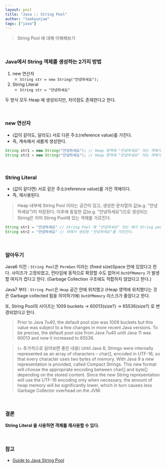 ```yaml
---
layout: post
title: "Java :: String Pool"
author: "leehyunjae"
tags: ["java"]
---
```


> String Pool 에 대해 이해해보기

<br>

### Java에서 String 객체를 생성하는 2가지 방법

1. new 연산자
   - `String str = new String("안녕하세요");`
2. String Literal
    - `String str = "안녕하세요"` 

두 방식 모두 Heap 에 생성되지만, 차이점도 존재한다고 한다.

<br>

### new 연산자

- (값이 같아도, 달라도) 서로 다른 주소(reference value)를 가진다.
- 즉, 계속해서 새롭게 생성한다.

```java
String str1 = new String("안녕하세요"); // Heap 영역에 "안녕하세요" 라는 객체가 새롭게 저장된다.
String str2 = new String("안녕하세요"); // Heap 영역에 "안녕하세요" 라는 객체가 새롭게 저장된다.
```

<br>

### String Literal

- (값이 같다면) 서로 같은 주소(reference value)를 가진 객체이다.
- 즉, 재사용된다.

> Heap 내부에 String Pool 이라는 공간이 있고, 생성한 문자열의 값(e.g. "안녕하세요")이 저장된다. 이후에 동일한 값(e.g. "안녕하세요")으로 생성되는 String은 이미 Stirng Pool에 있는 객체를 가르킨다.

```java
String str1 = "안녕하세요" // String Pool 에 "안녕하세요" 라는 애가 String pool 에 저장된다.
String str2 = "안녕하세요" // 위에서 생성된 "안녕하세요"를 가르킨다.
```
<br>

### 알아두기

Java6 이전 : `String Pool`은 `PermGen` 이라는 (fixed size)Space 안에 있었다고 한다. 사이즈가 고정되었고, 런타임에 동적으로 확장할 수도 없어서 `OutOfMemory` 가 발생할 여지가 컸다고 한다. (Garbage Collection 구조에도 적합하지 않았다고 한다.)

Java7 부터 : `String Pool`은 `Heap` 공간 안에 위치했고 (Heap 영역에 위치했다는 것은 Garbage collected 됨을 의미하기에) `OutOfMemory` 리스크가 줄었다고 한다.

또, String Pool의 사이즈는 1009 buckets -> 60013(size?) -> 65536(size?) 로 변경되었다고 한다.

> Prior to Java 7u40, the default pool size was 1009 buckets but this value was subject to a few changes in more recent Java versions. To be precise, the default pool size from Java 7u40 until Java 11 was 60013 and now it increased to 65536.

> (\+ 추가적으로 읽어보면 좋은 내용) Until Java 8, Strings were internally represented as an array of characters – char[], encoded in UTF-16, so that every character uses two bytes of memory.
> With Java 9 a new representation is provided, called Compact Strings. This new format will choose the appropriate encoding between char[] and byte[] depending on the stored content.
> Since the new String representation will use the UTF-16 encoding only when necessary, the amount of heap memory will be significantly lower, which in turn causes less Garbage Collector overhead on the JVM.

<br>

### 결론

**String Literal 을 사용하면 객체를 재사용할 수 있다.**

<br>

### 참고

- [Guide to Java String Pool](https://www.baeldung.com/java-string-pool)